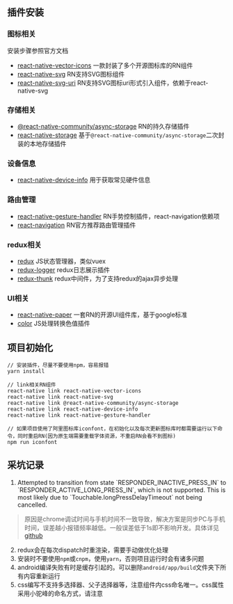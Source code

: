 ## 插件安装

### 图标相关

安装步骤参照官方文档
- [react-native-vector-icons](https://github.com/oblador/react-native-vector-icons) 一款封装了多个开源图标库的RN组件
- [react-native-svg](https://github.com/react-native-community/react-native-svg) RN支持SVG图标组件
- [react-native-svg-uri](https://github.com/vault-development/react-native-svg-uri) RN支持SVG图标uri形式引入组件，依赖于react-native-svg

### 存储相关
- [@react-native-community/async-storage](https://www.npmjs.com/package/@react-native-community/async-storage) RN的持久存储插件
- [react-native-storage](https://www.npmjs.com/package/react-native-storage) 基于`@react-native-community/async-storage`二次封装的本地存储插件

### 设备信息
- [react-native-device-info](https://www.npmjs.com/package/react-native-device-info) 用于获取常见硬件信息

### 路由管理
- [react-native-gesture-handler](https://www.npmjs.com/package/react-native-gesture-handler) RN手势控制插件，react-navigation依赖项
- [react-navigation](https://reactnavigation.org/zh-Hans/) RN官方推荐路由管理插件

### redux相关
- [redux](https://www.redux.org.cn/) JS状态管理器，类似vuex
- [redux-logger](https://www.npmjs.com/package/redux-logger) redux日志展示插件
- [redux-thunk](https://www.npmjs.com/package/redux-thunk) redux中间件，为了支持redux的ajax异步处理

### UI相关
- [react-native-paper](https://callstack.github.io/react-native-paper/index.html) 一套RN的开源UI组件库，基于google标准
- [color](https://www.npmjs.com/package/color) JS处理转换色值插件

## 项目初始化

```
// 安装插件，尽量不要使用npm，容易报错
yarn install

// link相关RN组件
react-native link react-native-vector-icons
react-native link react-native-svg
react-native link @react-native-community/async-storage
react-native link react-native-device-info
react-native link react-native-gesture-handler

// 如果项目使用了阿里图标库iconfont，在初始化以及每次更新图标库时都需要运行以下命令，同时重启RN(因为原生端需要重载字体资源，不重启RN会看不到图标)
npm run iconfont
```

## 采坑记录
1. Attempted to transition from state \`RESPONDER_INACTIVE_PRESS_IN\` to \`RESPONDER_ACTIVE_LONG_PRESS_IN\`, which is not supported. This is most likely due to \`Touchable.longPressDelayTimeout\` not being cancelled.
> 原因是chrome调试时间与手机时间不一致导致，解决方案是同步PC与手机时间，误差越小报错频率越低。一般误差低于1s即不影响开发。具体详见[github](https://github.com/facebook/react-native/issues/11989#issuecomment-314111441)
2. redux会在每次dispatch时重渲染，需要手动做优化处理
3. 安装时不要使用`npm`或`cnpm`，使用`yarn`，否则项目运行时会有诸多问题
4. android编译失败有时是缓存引起的。可以删除`android/app/build`文件夹下所有内容重新运行
5. css编写不支持多选择器、父子选择器等，注意组件内css命名唯一。css属性采用小驼峰的命名方式，请注意
